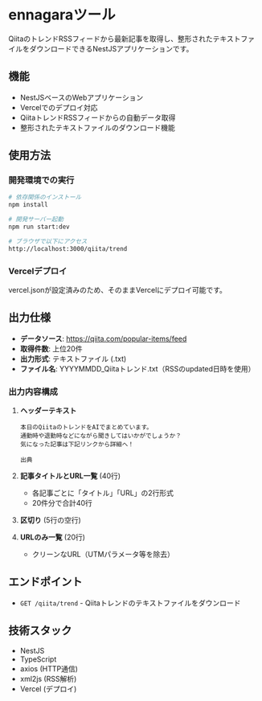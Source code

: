 # ennagaraツール

QiitaのトレンドRSSフィードから最新記事を取得し、整形されたテキストファイルをダウンロードできるNestJSアプリケーションです。

## 機能
- NestJSベースのWebアプリケーション
- Vercelでのデプロイ対応
- QiitaトレンドRSSフィードからの自動データ取得
- 整形されたテキストファイルのダウンロード機能

## 使用方法

### 開発環境での実行
```bash
# 依存関係のインストール
npm install

# 開発サーバー起動
npm run start:dev

# ブラウザで以下にアクセス
http://localhost:3000/qiita/trend
```

### Vercelデプロイ
vercel.jsonが設定済みのため、そのままVercelにデプロイ可能です。

## 出力仕様
- **データソース**: https://qiita.com/popular-items/feed
- **取得件数**: 上位20件
- **出力形式**: テキストファイル (.txt)
- **ファイル名**: YYYYMMDD_Qiitaトレンド.txt（RSSのupdated日時を使用）

### 出力内容構成
1. **ヘッダーテキスト**
   ```
   本日のQiitaのトレンドをAIでまとめています。
   通勤時や退勤時などにながら聞きしてはいかがでしょうか？
   気になった記事は下記リンクから詳細へ！

   出典
   ```

2. **記事タイトルとURL一覧** (40行)
   - 各記事ごとに「タイトル」「URL」の2行形式
   - 20件分で合計40行

3. **区切り** (5行の空行)

4. **URLのみ一覧** (20行)
   - クリーンなURL（UTMパラメータ等を除去）

## エンドポイント
- `GET /qiita/trend` - Qiitaトレンドのテキストファイルをダウンロード

## 技術スタック
- NestJS
- TypeScript
- axios (HTTP通信)
- xml2js (RSS解析)
- Vercel (デプロイ)
  
